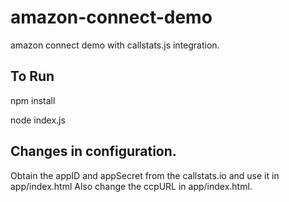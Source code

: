# amazon-connect-demo
amazon connect demo with callstats.js integration.

To Run
------
npm install

node index.js


Changes in configuration.
------------------------
Obtain the appID and appSecret from the callstats.io and use it in app/index.html
Also change the ccpURL in app/index.html.


